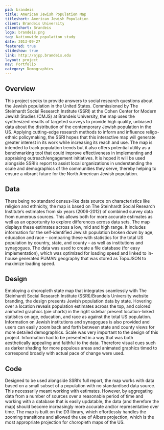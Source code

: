 ```yaml
---
pid: brandeis
title: American Jewish Population Map
titleshort: American Jewish Population
client: Brandeis University
clientshort: Brandeis
logo: brandeis.png
tag: Nationwide population study
date: 2013-09-27
featured: true
slideshow: true
link: http://ajpp.brandeis.edu
layout: project
nav: Portfolio
category: Demographics
---
```


## Overview
This project seeks to provide answers to social research questions about the Jewish population in the United States. Commissioned by The Steinhardt Social Research Institute (SSRI) at the Cohen Center for Modern Jewish Studies (CMJS) at Brandeis University, the map uses the synthesized results of targeted surveys to provide high quality, unbiased data about the distribution of the contemporary Jewish population in the US. Applying cutting-edge research methods to inform and influence religo-ethnic policymaking, the SSRI hopes that this interactive map will generate greater interest in its work while increasing its reach and use. 
The map is intended to track population trends but it also offers potential utility as a benchmarking tool that could improve effectiveness in implementing and appraising outreach/engagement initiatives. It is hoped it will be used alongside SSRI’s report to assist local organizations in understanding the scale and demographics of the communities they serve, thereby helping to ensure a vibrant future for the North American Jewish population.

## Data
There being no standard census-like data source on characteristics like religion and ethnicity, the map is based on The Steinhardt Social Research Institute’s estimates from six years (2006-2012) of combined survey data from numerous sources. This allows both for more accurate estimates as well as an opportunity to explore differences across data sets. The map displays these estimates across a low, mid and high range. It includes information for the self-identified Jewish population broken down by age, education and race – comparing these with statistics for the total US population by country, state, and county – as well as institutions and synagogues. The data was used to create a file database (for easy implementation), which was optimized for loading speed and linked to in-house generated PUMAN geography that was stored as TopoJSON to maximize loading speed.

## Design
Employing a choropleth state map that integrates seamlessly with The Steinhardt Social Research Institute (SSRI)/Brandeis University website branding, the design presents Jewish population data by state. Hovering over a location reveals population estimates across the top, and colored animated graphics (pie charts) in the right sidebar present location-linked statistics on age, education, and race as against the total US population. Information on Jewish institutions and synagogues is also provided and users can easily zoom back and forth between state and county views for more detailed demographics. Scale was very important to the design of this project. Information had to be presented in a way that was both aesthetically appealing and faithful to the data. Therefore visual cues such as darker shading for more populous areas and animated graphics timed to correspond broadly with actual pace of change were used.

## Code
Designed to be used alongside SSRI’s full report, the map works with data based on a small subset of a population with no standardised data source. This necessarily meant working with estimates. However, by aggregating data from a number of sources over a reasonable period of time and working with a database that is easily updatable, the data (and therefore the map) should become increasingly more accurate and/or representative over time. The map is built on the D3 library, which effortlessly handles the zooming transitions and allowed the use of Albers projection, which is the most appropriate projection for choropleth maps of the US.
